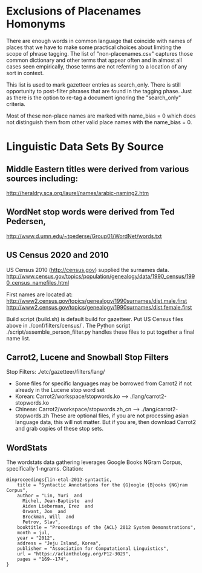 # Exclusions of Placenames Homonyms
There are enough words in common language that coincide with names of places that
we have to make some practical choices about limiting the scope of phrase tagging.
The list of "non-placenames.csv" captures those common dictionary and other terms
that appear often and in almost all cases seen empirically, those terms are not 
referring to a location of any sort in context.

This list is used to mark gazetteer entries as search_only.
There is still opportunity to post-filter phrases that are found in the tagging phase.
Just as there is the option to re-tag a document ignoring the "search_only" criteria.

Most of these non-place names are marked with name_bias = 0 which does not distinguish
them from other valid place names with the name_bias = 0.

# Linguistic Data Sets By Source

## Middle Eastern titles were derived from various sources including:

 http://heraldry.sca.org/laurel/names/arabic-naming2.htm

## WordNet stop words were derived from Ted Pedersen,

   http://www.d.umn.edu/~tpederse/Group01/WordNet/words.txt

## US Census 2020 and 2010
US Census 2010 (http://census.gov) supplied the surnames data.
http://www.census.gov/topics/population/genealogy/data/1990_census/1990_census_namefiles.html

First names are located at:
  http://www2.census.gov/topics/genealogy/1990surnames/dist.male.first
  http://www2.census.gov/topics/genealogy/1990surnames/dist.female.first

Build script (build.sh) is default build for gazetteer.  Put US Census files above  in 
./conf/filters/census/ .  The Python script ./script/assemble_person_filter.py handles
these files to put together a final name list.

## Carrot2, Lucene and Snowball Stop Filters

Stop Filters:  ./etc/gazetteer/filters/lang/
* Some files for specific languages may be borrowed from Carrot2 if not already in the Lucene stop word set
*  Korean:  Carrot2/workspace/stopwords.ko     --> ./lang/carrot2-stopwords.ko
*  Chinese: Carrot2/workspace/stopwords.zh_cn  --> ./lang/carrot2-stopwords.zh
These are optional files, if you are not processing asian language data, this will not matter.
But if you are, then download Carrot2 and grab copies of these stop sets.

## WordStats

The wordstats data gathering leverages Google Books NGram Corpus, specifically 1-ngrams.
Citation:

```
@inproceedings{lin-etal-2012-syntactic,
    title = "Syntactic Annotations for the {G}oogle {B}ooks {NG}ram Corpus",
    author = "Lin, Yuri  and
      Michel, Jean-Baptiste  and
      Aiden Lieberman, Erez  and
      Orwant, Jon  and
      Brockman, Will  and
      Petrov, Slav",
    booktitle = "Proceedings of the {ACL} 2012 System Demonstrations",
    month = jul,
    year = "2012",
    address = "Jeju Island, Korea",
    publisher = "Association for Computational Linguistics",
    url = "https://aclanthology.org/P12-3029",
    pages = "169--174",
}
```
